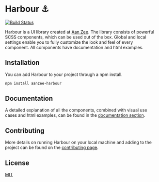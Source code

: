 # Harbour ⚓

[![Build Status](https://travis-ci.com/AanZee/harbour.svg?branch=master)](https://travis-ci.com/AanZee/harbour)

Harbour is a UI library created at [Aan Zee](https://www.aanzee.nl). The library consists of powerful SCSS components, which can be used out of the box. Global and local settings enable you to fully customize the look and feel of every component. All components have documentation and html examples.

## Installation

You can add Harbour to your project through a npm install.

```bash
npm install aanzee-harbour
```

## Documentation

A detailed explanation of all the components, combined with visual use cases and html examples, can be found in the [documentation section](https://aanzee.github.io/harbour/docs).

## Contributing

More details on running Harbour on your local machine and adding to the project can be found on the [contributing page](https://aanzee.github.io/harbour/contributing.html).

## License
[MIT](LICENSE.md)
